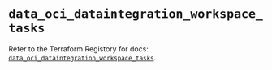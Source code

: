 # `data_oci_dataintegration_workspace_tasks`

Refer to the Terraform Registory for docs: [`data_oci_dataintegration_workspace_tasks`](https://registry.terraform.io/providers/oracle/oci/6.18.0/docs/data-sources/dataintegration_workspace_tasks).
